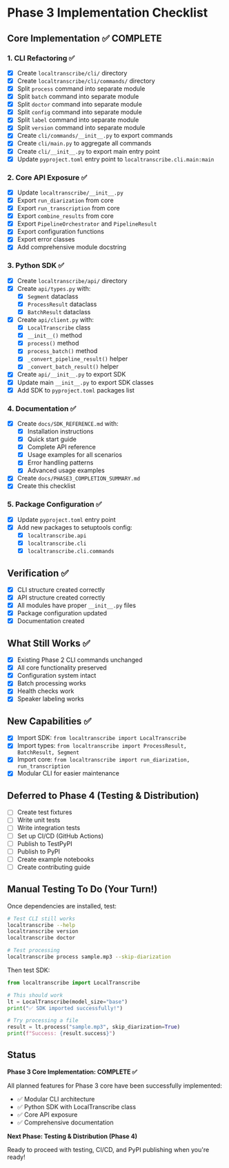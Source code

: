 # Phase 3 Implementation Checklist

## Core Implementation ✅ COMPLETE

### 1. CLI Refactoring ✅
- [x] Create `localtranscribe/cli/` directory
- [x] Create `localtranscribe/cli/commands/` directory
- [x] Split `process` command into separate module
- [x] Split `batch` command into separate module
- [x] Split `doctor` command into separate module
- [x] Split `config` command into separate module
- [x] Split `label` command into separate module
- [x] Split `version` command into separate module
- [x] Create `cli/commands/__init__.py` to export commands
- [x] Create `cli/main.py` to aggregate all commands
- [x] Create `cli/__init__.py` to export main entry point
- [x] Update `pyproject.toml` entry point to `localtranscribe.cli.main:main`

### 2. Core API Exposure ✅
- [x] Update `localtranscribe/__init__.py`
- [x] Export `run_diarization` from core
- [x] Export `run_transcription` from core
- [x] Export `combine_results` from core
- [x] Export `PipelineOrchestrator` and `PipelineResult`
- [x] Export configuration functions
- [x] Export error classes
- [x] Add comprehensive module docstring

### 3. Python SDK ✅
- [x] Create `localtranscribe/api/` directory
- [x] Create `api/types.py` with:
  - [x] `Segment` dataclass
  - [x] `ProcessResult` dataclass
  - [x] `BatchResult` dataclass
- [x] Create `api/client.py` with:
  - [x] `LocalTranscribe` class
  - [x] `__init__()` method
  - [x] `process()` method
  - [x] `process_batch()` method
  - [x] `_convert_pipeline_result()` helper
  - [x] `_convert_batch_result()` helper
- [x] Create `api/__init__.py` to export SDK
- [x] Update main `__init__.py` to export SDK classes
- [x] Add SDK to `pyproject.toml` packages list

### 4. Documentation ✅
- [x] Create `docs/SDK_REFERENCE.md` with:
  - [x] Installation instructions
  - [x] Quick start guide
  - [x] Complete API reference
  - [x] Usage examples for all scenarios
  - [x] Error handling patterns
  - [x] Advanced usage examples
- [x] Create `docs/PHASE3_COMPLETION_SUMMARY.md`
- [x] Create this checklist

### 5. Package Configuration ✅
- [x] Update `pyproject.toml` entry point
- [x] Add new packages to setuptools config:
  - [x] `localtranscribe.api`
  - [x] `localtranscribe.cli`
  - [x] `localtranscribe.cli.commands`

## Verification ✅

- [x] CLI structure created correctly
- [x] API structure created correctly
- [x] All modules have proper `__init__.py` files
- [x] Package configuration updated
- [x] Documentation created

## What Still Works ✅

- [x] Existing Phase 2 CLI commands unchanged
- [x] All core functionality preserved
- [x] Configuration system intact
- [x] Batch processing works
- [x] Health checks work
- [x] Speaker labeling works

## New Capabilities ✅

- [x] Import SDK: `from localtranscribe import LocalTranscribe`
- [x] Import types: `from localtranscribe import ProcessResult, BatchResult, Segment`
- [x] Import core: `from localtranscribe import run_diarization, run_transcription`
- [x] Modular CLI for easier maintenance

## Deferred to Phase 4 (Testing & Distribution)

- [ ] Create test fixtures
- [ ] Write unit tests
- [ ] Write integration tests
- [ ] Set up CI/CD (GitHub Actions)
- [ ] Publish to TestPyPI
- [ ] Publish to PyPI
- [ ] Create example notebooks
- [ ] Create contributing guide

## Manual Testing To Do (Your Turn!)

Once dependencies are installed, test:

```bash
# Test CLI still works
localtranscribe --help
localtranscribe version
localtranscribe doctor

# Test processing
localtranscribe process sample.mp3 --skip-diarization
```

Then test SDK:

```python
from localtranscribe import LocalTranscribe

# This should work
lt = LocalTranscribe(model_size="base")
print("✅ SDK imported successfully!")

# Try processing a file
result = lt.process("sample.mp3", skip_diarization=True)
print(f"Success: {result.success}")
```

## Status

**Phase 3 Core Implementation: COMPLETE ✅**

All planned features for Phase 3 core have been successfully implemented:
- ✅ Modular CLI architecture
- ✅ Python SDK with LocalTranscribe class
- ✅ Core API exposure
- ✅ Comprehensive documentation

**Next Phase: Testing & Distribution (Phase 4)**

Ready to proceed with testing, CI/CD, and PyPI publishing when you're ready!
